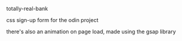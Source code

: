 totally-real-bank

css sign-up form for the odin project

there's also an animation on page load, made using the gsap library   
